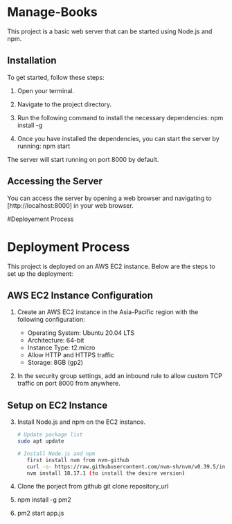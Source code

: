 # Manage-Books

This project is a basic web server that can be started using Node.js and npm.

## Installation

To get started, follow these steps:

1. Open your terminal.

2. Navigate to the project directory.

3. Run the following command to install the necessary dependencies: npm install -g

4. Once you have installed the dependencies, you can start the server by running: npm start


The server will start running on port 8000 by default.

## Accessing the Server

You can access the server by opening a web browser and navigating to [http://localhost:8000] in your web browser.

#Deployement Process
# Deployment Process

This project is deployed on an AWS EC2 instance. 
Below are the steps to set up the deployment:

## AWS EC2 Instance Configuration

1. Create an AWS EC2 instance in the Asia-Pacific region with the following configuration:
   - Operating System: Ubuntu 20.04 LTS
   - Architecture: 64-bit
   - Instance Type: t2.micro
   - Allow HTTP and HTTPS traffic
   - Storage: 8GB (gp2)

2. In the security group settings, add an inbound rule to allow custom TCP traffic on port 8000 from anywhere.

## Setup on EC2 Instance

3. Install Node.js and npm on the EC2 instance.

   ```bash
   # Update package list
   sudo apt update

   # Install Node.js and npm
      first install nvm from nvm-github
      curl -o- https://raw.githubusercontent.com/nvm-sh/nvm/v0.39.5/install.sh | bash
      nvm install 18.17.1 (to install the desire version)

4. Clone the porject from github
   git clone repository_url

5. npm install -g pm2

6. pm2 start app.js









   

